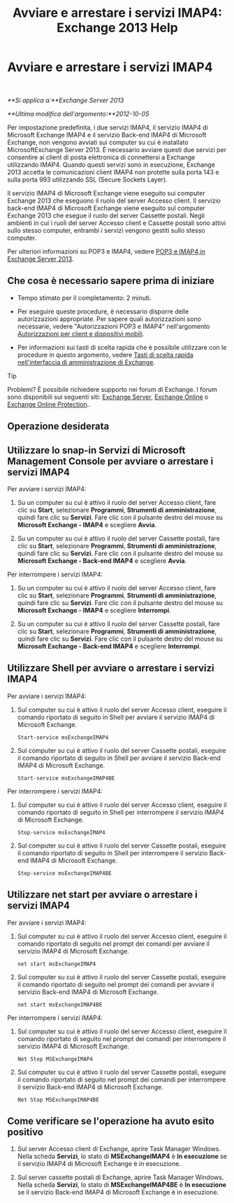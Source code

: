 ﻿---
title: 'Avviare e arrestare i servizi IMAP4: Exchange 2013 Help'
TOCTitle: Avviare e arrestare i servizi IMAP4
ms:assetid: a52db4bd-69a6-47b2-acf3-d9d8571c7a87
ms:mtpsurl: https://technet.microsoft.com/it-it/library/Bb124022(v=EXCHG.150)
ms:contentKeyID: 50481318
ms.date: 05/22/2018
mtps_version: v=EXCHG.150
ms.translationtype: MT
---

# Avviare e arrestare i servizi IMAP4

 

_**Si applica a:**Exchange Server 2013_

_**Ultima modifica dell'argomento:**2012-10-05_

Per impostazione predefinita, i due servizi IMAP4, il servizio IMAP4 di Microsoft Exchange IMAP4 e il servizio Back-end IMAP4 di Microsoft Exchange, non vengono avviati sui computer su cui è installato MicrosoftExchange Server 2013. È necessario avviare questi due servizi per consentire ai client di posta elettronica di connettersi a Exchange utilizzando IMAP4. Quando questi servizi sono in esecuzione, Exchange 2013 accetta le comunicazioni client IMAP4 non protette sulla porta 143 e sulla porta 993 utilizzando SSL (Secure Sockets Layer).

Il servizio IMAP4 di Microsoft Exchange viene eseguito sui computer Exchange 2013 che eseguono il ruolo del server Accesso client. Il servizio back-end IMAP4 di Microsoft Exchange viene eseguito sul computer Exchange 2013 che esegue il ruolo del server Cassette postali. Negli ambienti in cui i ruoli del server Accesso client e Cassette postali sono attivi sullo stesso computer, entrambi i servizi vengono gestiti sullo stesso computer.

Per ulteriori informazioni su POP3 e IMAP4, vedere [POP3 e IMAP4 in Exchange Server 2013](pop3-and-imap4-in-exchange-server-2013-exchange-2013-help.md).

## Che cosa è necessario sapere prima di iniziare

  - Tempo stimato per il completamento: 2 minuti.

  - Per eseguire queste procedure, è necessario disporre delle autorizzazioni appropriate. Per sapere quali autorizzazioni sono necessarie, vedere "Autorizzazioni POP3 e IMAP4" nell'argomento [Autorizzazioni per client e dispositivi mobili](clients-and-mobile-devices-permissions-exchange-2013-help.md).

  - Per informazioni sui tasti di scelta rapida che è possibile utilizzare con le procedure in questo argomento, vedere [Tasti di scelta rapida nell'interfaccia di amministrazione di Exchange](keyboard-shortcuts-in-the-exchange-admin-center-exchange-online-protection-help.md).


> [!TIP]
> Problemi? È possibile richiedere supporto nei forum di Exchange. I forum sono disponibili sui seguenti siti: <A href="https://go.microsoft.com/fwlink/p/?linkid=60612">Exchange Server</A>, <A href="https://go.microsoft.com/fwlink/p/?linkid=267542">Exchange Online</A> o <A href="https://go.microsoft.com/fwlink/p/?linkid=285351">Exchange Online Protection</A>..



## Operazione desiderata

## Utilizzare lo snap-in Servizi di Microsoft Management Console per avviare o arrestare i servizi IMAP4

Per avviare i servizi IMAP4:

1.  Su un computer su cui è attivo il ruolo del server Accesso client, fare clic su **Start**, selezionare **Programmi**, **Strumenti di amministrazione**, quindi fare clic su **Servizi**. Fare clic con il pulsante destro del mouse su **Microsoft Exchange - IMAP4** e scegliere **Avvia**.

2.  Su un computer su cui è attivo il ruolo del server Cassette postali, fare clic su **Start**, selezionare **Programmi**, **Strumenti di amministrazione**, quindi fare clic su **Servizi**. Fare clic con il pulsante destro del mouse su **Microsoft Exchange - Back-end IMAP4** e scegliere **Avvia**.

Per interrompere i servizi IMAP4:

1.  Su un computer su cui è attivo il ruolo del server Accesso client, fare clic su **Start**, selezionare **Programmi**, **Strumenti di amministrazione**, quindi fare clic su **Servizi**. Fare clic con il pulsante destro del mouse su **Microsoft Exchange - IMAP4** e scegliere **Interrompi**.

2.  Su un computer su cui è attivo il ruolo del server Cassette postali, fare clic su **Start**, selezionare **Programmi**, **Strumenti di amministrazione**, quindi fare clic su **Servizi**. Fare clic con il pulsante destro del mouse su **Microsoft Exchange - Back-end IMAP4** e scegliere **Interrompi**.

## Utilizzare Shell per avviare o arrestare i servizi IMAP4

Per avviare i servizi IMAP4:

1.  Sul computer su cui è attivo il ruolo del server Accesso client, eseguire il comando riportato di seguito in Shell per avviare il servizio IMAP4 di Microsoft Exchange.
    
        Start-service msExchangeIMAP4

2.  Sul computer su cui è attivo il ruolo del server Cassette postali, eseguire il comando riportato di seguito in Shell per avviare il servizio Back-end IMAP4 di Microsoft Exchange.
    
        Start-service msExchangeIMAP4BE

Per interrompere i servizi IMAP4:

1.  Sul computer su cui è attivo il ruolo del server Accesso client, eseguire il comando riportato di seguito in Shell per interrompere il servizio IMAP4 di Microsoft Exchange.
    
        Stop-service msExchangeIMAP4

2.  Sul computer su cui è attivo il ruolo del server Cassette postali, eseguire il comando riportato di seguito in Shell per interrompere il servizio Back-end IMAP4 di Microsoft Exchange.
    
        Stop-service msExchangeIMAP4BE

## Utilizzare net start per avviare o arrestare i servizi IMAP4

Per avviare i servizi IMAP4:

1.  Sul computer su cui è attivo il ruolo del server Accesso client, eseguire il comando riportato di seguito nel prompt dei comandi per avviare il servizio IMAP4 di Microsoft Exchange.
    
        net start msExchangeIMAP4

2.  Sul computer su cui è attivo il ruolo del server Cassette postali, eseguire il comando riportato di seguito nel prompt dei comandi per avviare il servizio Back-end IMAP4 di Microsoft Exchange.
    
        net start msExchangeIMAP4BE

Per interrompere i servizi IMAP4:

1.  Sul computer su cui è attivo il ruolo del server Accesso client, eseguire il comando riportato di seguito nel prompt dei comandi per interrompere il servizio IMAP4 di Microsoft Exchange.
    
        Net Stop MSExchangeIMAP4

2.  Sul computer su cui è attivo il ruolo del server Cassette postali, eseguire il comando riportato di seguito nel prompt dei comandi per interrompere il servizio Back-end IMAP4 di Microsoft Exchange.
    
        Net Stop MSExchangeIMAP4BE

## Come verificare se l'operazione ha avuto esito positivo

1.  Sul server Accesso client di Exchange, aprire Task Manager Windows. Nella scheda **Servizi**, lo stato di **MSExchangeIMAP4** è **In esecuzione** se il servizio IMAP4 di Microsoft Exchange è in esecuzione.

2.  Sul server cassette postali di Exchange, aprire Task Manager Windows. Nella scheda **Servizi**, lo stato di **MSExchangeIMAP4BE** è **In esecuzione** se il servizio Back-end IMAP4 di Microsoft Exchange è in esecuzione.

